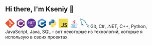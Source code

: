 ## Hi there, I'm Kseniy 👋

<img src="https://github.com/devicons/devicon/blob/master/icons/git/git-original.svg" alt="Git" width="30" height="30"/> <img src="https://github.com/devicons/devicon/blob/master/icons/csharp/csharp-original.svg" alt="C#" width="30" height="30"/> <img src="https://github.com/devicons/devicon/blob/master/icons/dotnetcore/dotnetcore-original.svg" alt=".NET" width="30" height="30"/> <img src="https://github.com/devicons/devicon/blob/master/icons/cplusplus/cplusplus-original.svg" alt="C++" width="30" height="30"/> <img src="https://github.com/devicons/devicon/blob/master/icons/python/python-original.svg" alt="Python" width="30" height="30"/> <img src="https://github.com/devicons/devicon/blob/master/icons/javascript/javascript-original.svg" alt="JS" width="30" height="30"/> <img src="https://github.com/devicons/devicon/blob/master/icons/java/java-original.svg" alt="Java" width="30" height="30"/> <img src="https://github.com/devicons/devicon/blob/master/icons/mysql/mysql-original.svg" alt="SQL" width="30" height="30"/>
Git, C#, .NET, C++, Python, JavaScript, Java, SQL - вот некоторые из технологий, которые я использую в своих проектах.
<!--
**KsFomina/KsFomina** is a ✨ _special_ ✨ repository because its `README.md` (this file) appears on your GitHub profile.

Here are some ideas to get you started:

- 🔭 I’m currently working on ...
- 🌱 I’m currently learning ...
- 👯 I’m looking to collaborate on ...
- 🤔 I’m looking for help with ...
- 💬 Ask me about ...
- 📫 How to reach me: ...
- 😄 Pronouns: ...
- ⚡ Fun fact: ...
-->
